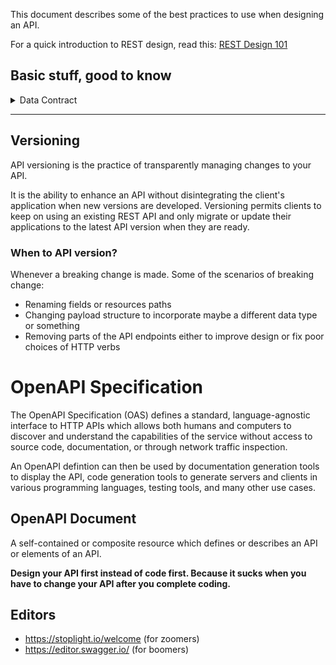 This document describes some of the best practices to use when designing an API.

For a quick introduction to REST design, read this: [REST Design 101](./REST%20Design%20101.md)

## Basic stuff, good to know
<details>
    <summary>Data Contract</summary>

- It is an agreement on the shape and general content of the request and/or response data
- It is the documentation of an API, where the behavior of the API is described
- The document includes endpoint urls, action of each endpoint, arguments, examples and any other details that you think is interesting to be documented
- Check out: [OpenAPI](https://oai.github.io/Documentation/)
</details>

---

## Versioning
API versioning is the practice of transparently managing changes to your API. 

It is the ability to enhance an API without disintegrating the client's application when new versions are developed. Versioning permits clients to keep on using an existing REST API and only migrate or update their applications to the latest API version when they are ready.

### When to API version?
Whenever a breaking change is made. Some of the scenarios of breaking change:
- Renaming fields or resources paths
- Changing payload structure to incorporate maybe a different data type or something
- Removing parts of the API endpoints either to improve design or fix poor choices of HTTP verbs

# OpenAPI Specification

The OpenAPI Specification (OAS) defines a standard, language-agnostic interface to HTTP APIs which allows both humans and computers to discover and understand the capabilities of the service without access to source code, documentation, or through network traffic inspection.

An OpenAPI defintion can then be used by documentation generation tools to display the API, code generation tools to generate servers and clients in various programming languages, testing tools, and many other use cases.

## OpenAPI Document

A self-contained or composite resource which defines or describes an API or elements of an API.

**Design your API first instead of code first. Because it sucks when you have to change your API after you complete coding.**

## Editors

- https://stoplight.io/welcome (for zoomers)
- https://editor.swagger.io/ (for boomers)